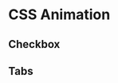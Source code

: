 # CSS Animation

## Checkbox

<card flex-center>
  <css-animation-checkbox/>
</card>

## Tabs

<card>
  <css-animation-tabs/>
  <br>
  <css-animation-tabs radius/>
  <br>
  <css-animation-tabs :active-index="1"/>
</card>

